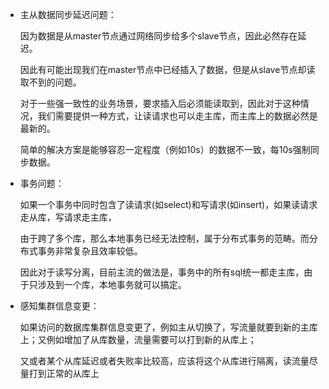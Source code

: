 - 主从数据同步延迟问题：

  因为数据是从master节点通过网络同步给多个slave节点，因此必然存在延迟。

  因此有可能出现我们在master节点中已经插入了数据，但是从slave节点却读取不到的问题。

  对于一些强一致性的业务场景，要求插入后必须能读取到，因此对于这种情况，我们需要提供一种方式，让读请求也可以走主库，而主库上的数据必然是最新的。

  简单的解决方案是能够容忍一定程度（例如10s）的数据不一致，每10s强制同步数据。

- 事务问题：

  如果一个事务中同时包含了读请求(如select)和写请求(如insert)，如果读请求走从库，写请求走主库，

  由于跨了多个库，那么本地事务已经无法控制，属于分布式事务的范畴。而分布式事务非常复杂且效率较低。

  因此对于读写分离，目前主流的做法是，事务中的所有sql统一都走主库，由于只涉及到一个库，本地事务就可以搞定。

- 感知集群信息变更：

  如果访问的数据库集群信息变更了，例如主从切换了，写流量就要到新的主库上；又例如增加了从库数量，流量需要可以打到新的从库上；

  又或者某个从库延迟或者失败率比较高，应该将这个从库进行隔离，读流量尽量打到正常的从库上